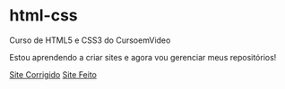 # html-css
 Curso de HTML5 e CSS3 do CursoemVideo

Estou aprendendo a criar sites e agora vou gerenciar meus repositórios!

<a href="https://destroruan.github.io/html-css/M%C3%B3dulo%202/d010/android.html"> Site Corrigido</a>
<a href="https://destroruan.github.io/html-css/M%C3%B3dulo%202/d010/index.html"> Site Feito</a>